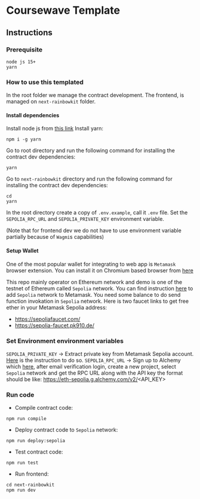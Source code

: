 # Coursewave Template
## Instructions 

### Prerequisite
```
node js 15+
yarn
```

### How to use this templated
In the root folder we manage the contract development. The frontend, is managed on `next-rainbowkit` folder.

#### Install dependencies
Install node js from [this link](https://nodejs.org/en/download/current)
Install yarn:
```
npm i -g yarn
```
Go to root directory and run the following command for installing the contract dev dependencies:
```
yarn
```
Go to `next-rainbowkit` directory and run the following command for installing the contract dev dependencies:
```
cd 
yarn
```
In the root directory create a copy of `.env.example`, call it `.env` file.
Set the `SEPOLIA_RPC_URL` and `SEPOLIA_PRIVATE_KEY` environment variable.

(Note that for frontend dev we do not have to use environment variable partially because of `Wagmi`s capabilities)

#### Setup Wallet 
One of the most popular wallet for integrating to web app is `Metamask` browser extension.
You can install it on Chromium based browser from [here](https://chrome.google.com/webstore/detail/metamask/nkbihfbeogaeaoehlefnkodbefgpgknn) 

This repo mainly operator on Ethereum network and demo is one of the testnet of Ethereum called `Sepolia` network. You can find instruction [here](https://www.alchemy.com/overviews/how-to-add-sepolia-to-metamask) to add `Sepolia` network to Metamask.
You need some balance to do send function invokation in `Sepolia` network. Here is two faucet links to get free ether in your Metamask Sepolia address:
- https://sepoliafaucet.com/
- https://sepolia-faucet.pk910.de/

### Set Environment environment variables
`SEPOLIA_PRIVATE_KEY` -> Extract private key from Metamask Sepolia account. [Here](https://helpwithpenny.com/export-and-import-metamask-private-key/) is the instruction to do so.
`SEPOLIA_RPC_URL` -> Sign up to Alchemy which [here](https://auth.alchemy.com/signup), after email verification login, create a new project, select `Sepolia` network and get the RPC URL along with the API key the format should be like: https://eth-sepolia.g.alchemy.com/v2/<API_KEY>

### Run code
- Compile contract code:
```
npm run compile
```
- Deploy contract code to `Sepolia` network:
```
npm run deploy:sepolia
```
- Test contract code:
```
npm run test
```
- Run frontend:
```
cd next-rainbowkit
npm run dev
```
